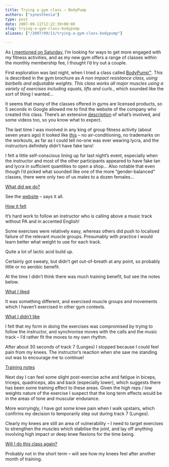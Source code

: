 ```yaml
---
title: Trying a gym class – BodyPump
authors: ["synesthesia"]
type: post
date: 2007-09-11T12:22:39+00:00
slug: trying-a-gym-class-bodypump 
aliases: ["/2007/09/11/trying-a-gym-class-bodypump"]

---
```

As [I mentioned on Saturday][1], I’m looking for ways to get more engaged with my fitness activities, and as my new gym offers a range of classes within the monthly membership fee, I thought I’d try out a couple.

First exploration was last night, when I tried a class called [BodyPump™][2]. This is described in the gym brochure as <cite>A non impact resistance class, using barbells and adjustable weights. This class works all major muscles using a variety of exercises including squats, lifts and curls.</cite>, which sounded like the sort of thing I wanted…

It seems that many of the classes offered in gyms are licensed products, so 5 seconds in Google allowed me to find the website of the company who created this class. There’s an extensive [description][3] of what’s involved, and some videos too, so you know what to expect.

The last time I was involved in any king of group fitness activity (about seven years ago) it looked like [this][4] – no air-conditioning, no trademarks on the workouts, as far as I could tell no-one was ever wearing lycra, and the instructors definitely didn’t have fake tans!

I felt a little self-conscious lining up for last night’s event, especially when the instructor and most of the other participants appeared to have fake tan and lycra in sufficient quantities to open a shop… Also notable that even though I’d picked what sounded like one of the more “gender-balanced” classes, there were only two of us males to a dozen females…

<!--more-->

<span style="text-decoration: underline;">What did we do?</span>

See the [website][3] – says it all.

<span style="text-decoration: underline;">How it felt</span>

It’s hard work to follow an instructor who is calling above a music track without PA and in accented English!

Some exercises were relatively easy, whereas others did push to localised failure of the relevant muscle groups. Presumably with practice I would learn better what weight to use for each track.

Quite a lot of lactic acid build up.

Certainly got sweaty, but didn’t get out-of-breath at any point, so probably little or no aerobic benefit.

At the time I didn’t think there was much training benefit, but see the notes below.

<span style="text-decoration: underline;">What I liked</span>

It was something different, and exercised muscle groups and movements which I haven’t exercised in other gym contexts.

<span style="text-decoration: underline;">What I didn’t like</span>

I felt that my form in doing the exercises was compromised by trying to follow the instructor, and synchronise moves with the calls and the music track – I’d rather fit the moves to my own rhythm.

After about 30 seconds of track 7 (Lunges) I stopped because I could feel pain from my knees. The instructor’s reaction when she saw me standing out was to encourage me to continue!

<span style="text-decoration: underline;">Training notes</span>

Next day I can feel some slight post-exercise ache and fatigue in biceps, triceps, quadriceps, abs and back (especially lower), which suggests there has been some training effect to these areas. Given the high reps / low weights nature of the exercise I suspect that the long term effects would be in the areas of tone and muscular endurance.

More worryingly, I have got some knee pain when I walk upstairs, which confirms my decision to temporarily step out during track 7 (Lunges).

Clearly my knees are still an area of vulnerability – I need to target exercises to strengthen the muscles which stabilise the joint, and lay off anything involving high impact or deep knee flexions for the time being.

<span style="text-decoration: underline;">Will I do this class again?</span>

Probably not in the short term – will see how my knees feel after another month of training.

 [1]: https://www.synesthesia.co.uk/blog/archives/2007/09/09/new-gym-new-start/
 [2]: https://www.lesmills.com/global/en/members/bodypump/bodypump-group-fitness-program.aspx
 [3]: https://www.lesmills.com/global/en/members/bodypump/a-typical-class.aspx
 [4]: https://www.britmilfit.com/
